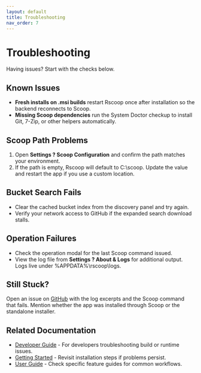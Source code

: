 ```yaml
---
layout: default
title: Troubleshooting
nav_order: 7
---
```


# Troubleshooting

Having issues? Start with the checks below.

## Known Issues

- **Fresh installs on .msi builds**  restart Rscoop once after installation so the backend reconnects to Scoop.
- **Missing Scoop dependencies** run the System Doctor checkup to install Git, 7-Zip, or other helpers automatically.

## Scoop Path Problems

1. Open **Settings ? Scoop Configuration** and confirm the path matches your environment.
2. If the path is empty, Rscoop will default to C:\scoop. Update the value and restart the app if you use a custom location.

## Bucket Search Fails

- Clear the cached bucket index from the discovery panel and try again.
- Verify your network access to GitHub if the expanded search download stalls.

## Operation Failures

- Check the operation modal for the last Scoop command issued.
- View the log file from **Settings ? About & Logs** for additional output. Logs live under %APPDATA%\rscoop\logs.

## Still Stuck?

Open an issue on [GitHub](https://github.com/AmarBego/rscoop/issues) with the log excerpts and the Scoop command that fails. Mention whether the app was installed through Scoop or the standalone installer.

## Related Documentation

- [Developer Guide](developer-guide.md) - For developers troubleshooting build or runtime issues.
- [Getting Started](getting-started.md) - Revisit installation steps if problems persist.
- [User Guide](../user-guide/index.md) - Check specific feature guides for common workflows.